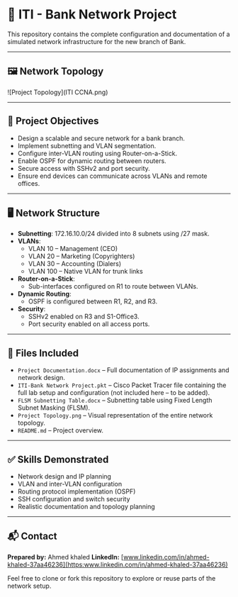 # 🏦 ITI - Bank Network Project

This repository contains the complete configuration and documentation of a simulated network infrastructure for the new branch of Bank.

---

## 🖼️ Network Topology

![Project Topology](ITI CCNA.png)

---

## 🔧 Project Objectives

- Design a scalable and secure network for a bank branch.
- Implement subnetting and VLAN segmentation.
- Configure inter-VLAN routing using Router-on-a-Stick.
- Enable OSPF for dynamic routing between routers.
- Secure access with SSHv2 and port security.
- Ensure end devices can communicate across VLANs and remote offices.

---

## 🖥️ Network Structure

- **Subnetting**: 172.16.10.0/24 divided into 8 subnets using /27 mask.
- **VLANs**:
  - VLAN 10 – Management (CEO)
  - VLAN 20 – Marketing (Copyrighters)
  - VLAN 30 – Accounting (Dialers)
  - VLAN 100 – Native VLAN for trunk links
- **Router-on-a-Stick**:
  - Sub-interfaces configured on R1 to route between VLANs.
- **Dynamic Routing**:
  - OSPF is configured between R1, R2, and R3.
- **Security**:
  - SSHv2 enabled on R3 and S1-Office3.
  - Port security enabled on all access ports.

---

## 📁 Files Included

- `Project Documentation.docx` – Full documentation of IP assignments and network design.
- `ITI-Bank Network Project.pkt` – Cisco Packet Tracer file containing the full lab setup and configuration (not included here – to be added).
- `FLSM Subnetting Table.docx` – Subnetting table using Fixed Length Subnet Masking (FLSM).
- `Project Topology.png` – Visual representation of the entire network topology.
- `README.md` – Project overview.

---

## ✅ Skills Demonstrated

- Network design and IP planning
- VLAN and inter-VLAN configuration
- Routing protocol implementation (OSPF)
- SSH configuration and switch security
- Realistic documentation and topology planning

---

## 📬 Contact

**Prepared by:** Ahmed khaled
**LinkedIn:** [www.linkedin.com/in/ahmed-khaled-37aa46236](https:www.linkedin.com/in/ahmed-khaled-37aa46236)

Feel free to clone or fork this repository to explore or reuse parts of the network setup.
